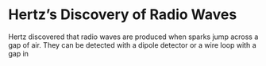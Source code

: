 # Hertz’s Discovery of Radio Waves
Hertz discovered that radio waves are produced when sparks jump across a gap of air. They can be detected with a dipole detector or a wire loop with a gap in